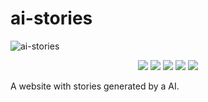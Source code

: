 # ai-stories

![ai-stories](https://socialify.git.ci/KendallDoesCoding/ai-stories/image?description=1&font=Bitter&forks=1&issues=1&language=1&name=1&owner=1&pattern=Solid&pulls=1&stargazers=1&theme=Dark)

<div align="center">
<img src="https://github-size-badge.herokuapp.com/KendallDoesCoding/ai-stories.svg" />
<a href="https://github.com/KendallDoesCoding/ai-stories">
<a href="https://github.com/KendallDoesCoding/ai-stories"><img src="https://badges.frapsoft.com/os/v1/open-source.svg?v=103"></a>
<a href="https://github.com/KendallDoesCoding/ai-stories/graphs/contributors"><img src="https://img.shields.io/github/contributors/KendallDoesCoding/ai-stories?color=brightgreen"></a>
<a href="https://github.com/KendallDoesCoding/ai-stories/issues?q=is%3Aissue+is%3Aclosed"><img src="https://img.shields.io/github/issues-closed-raw/KendallDoesCoding/ai-stories?color=yellow"></a>
<a href="https://github.com/KendallDoesCoding/ai-stories/pulls?q=is%3Apr+is%3Aclosed"><img src="https://img.shields.io/github/issues-pr-closed-raw/KendallDoesCoding/ai-stories?color=0059b3"></a>
</div>

A website with stories generated by a AI.
